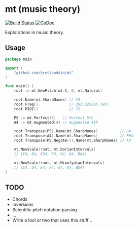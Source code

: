 # mt (music theory)

[![Build Status](https://travis-ci.org/brettbuddin/mt.svg?branch=master)](https://travis-ci.org/brettbuddin/mt)
[![GoDoc](https://godoc.org/github.com/brettbuddin/mt?status.svg)](https://godoc.org/github.com/brettbuddin/mt)

Explorations in music theory.

## Usage

```go
package main

import (
	"github.com/brettbuddin/mt"
)

func main() {
	root := mt.NewPitch(mt.C, 0, mt.Natural)

	root.Name(mt.SharpNames) // C4
	root.Freq()              // 261.625565 (Hz)
	root.MIDI()              // 72

	P5 := mt.Perfect(5)   // Perfect 5th
	A4 := mt.Augmented(4) // Augmented 4th

	root.Transpose(P5).Name(mt.SharpNames)          // G4
	root.Transpose(A4).Name(mt.SharpNames)          // F#4
	root.Transpose(P5.Negate()).Name(mt.SharpNames) // F3

	mt.NewScale(root, mt.DorianIntervals)
	// [C4, D4, Eb4, F4, G4, A4, Bb4]

	mt.NewScale(root, mt.MixolydianIntervals)
	// [C4, D4, E4, F4, G4, A4, Bb4]
}
```

## TODO

- Chords
- Inversions
- Scientific pitch notation parsing
- ...
- Write a tool or two that uses this stuff...
